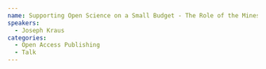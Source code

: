 ```yaml
---
name: Supporting Open Science on a Small Budget - The Role of the Mines Repository
speakers:
  - Joseph Kraus
categories:
  - Open Access Publishing
  - Talk
---
```

